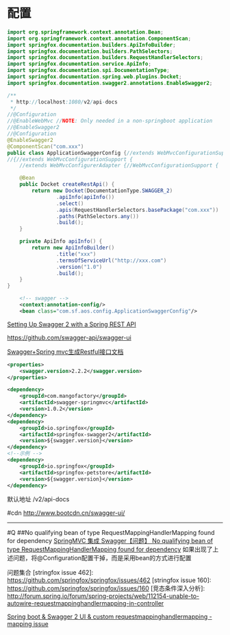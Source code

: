 

# 配置
```java
import org.springframework.context.annotation.Bean;
import org.springframework.context.annotation.ComponentScan;
import springfox.documentation.builders.ApiInfoBuilder;
import springfox.documentation.builders.PathSelectors;
import springfox.documentation.builders.RequestHandlerSelectors;
import springfox.documentation.service.ApiInfo;
import springfox.documentation.spi.DocumentationType;
import springfox.documentation.spring.web.plugins.Docket;
import springfox.documentation.swagger2.annotations.EnableSwagger2;

/**
 * http://localhost:1080/v2/api-docs
 */
//@Configuration
//@EnableWebMvc //NOTE: Only needed in a non-springboot application
//@EnableSwagger2
//@Configuration
@EnableSwagger2
@ComponentScan("com.xxx")
public class ApplicationSwaggerConfig {//extends WebMvcConfigurationSupport {
//{//extends WebMvcConfigurationSupport {
    //extends WebMvcConfigurerAdapter {//WebMvcConfigurationSupport {

    @Bean
    public Docket createRestApi() {
        return new Docket(DocumentationType.SWAGGER_2)
                .apiInfo(apiInfo())
                .select()
                .apis(RequestHandlerSelectors.basePackage("com.xxx"))
                .paths(PathSelectors.any())
                .build();
    }

    private ApiInfo apiInfo() {
        return new ApiInfoBuilder()
                .title("xxx")
                .termsOfServiceUrl("http://xxx.com")
                .version("1.0")
                .build();
    }
}
```
```xml
    <!-- swagger -->
    <context:annotation-config/>
    <bean class="com.sf.aos.config.ApplicationSwaggerConfig"/>
```

[Setting Up Swagger 2 with a Spring REST API](http://www.baeldung.com/swagger-2-documentation-for-spring-rest-api)


https://github.com/swagger-api/swagger-ui

[](http://www.mamicode.com/info-detail-525592.html)
[Swagger+Spring mvc生成Restful接口文档](http://www.cnblogs.com/yuananyun/p/4993426.html)

```xml
<properties>
    <swagger.version>2.2.2</swagger.version>
</properties>

<dependency>
    <groupId>com.mangofactory</groupId>
    <artifactId>swagger-springmvc</artifactId>
    <version>1.0.2</version>
</dependency>
<dependency>
    <groupId>io.springfox</groupId>
    <artifactId>springfox-swagger2</artifactId>
    <version>${swagger.version}</version>
</dependency>
<!--示例 -->
<dependency>
    <groupId>io.springfox</groupId>
    <artifactId>springfox-petstore</artifactId>
    <version>${swagger.version}</version>
</dependency>
```

默认地址
/v2/api-docs

#cdn
http://www.bootcdn.cn/swagger-ui/

---
#Q
##No qualifying bean of type RequestMappingHandlerMapping found for dependency
[SpringMVC 集成 Swagger【问题】 No qualifying bean of type RequestMappingHandlerMapping found for dependency](http://www.cnblogs.com/driftsky/p/4952918.html)
如果出现了上述问题，将@Configuration配置干掉，而是采用bean的方式进行配置

问题集合
[stringfox issue 462]: https://github.com/springfox/springfox/issues/462
[stringfox issue 160]: https://github.com/springfox/springfox/issues/160
[竞态条件深入分析]: http://forum.spring.io/forum/spring-projects/web/112154-unable-to-autowire-requestmappinghandlermapping-in-controller

[Spring boot & Swagger 2 UI & custom requestmappinghandlermapping - mapping issue](https://stackoverflow.com/questions/36744678/spring-boot-swagger-2-ui-custom-requestmappinghandlermapping-mapping-issue)















